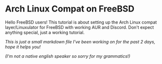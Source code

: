 # Arch Linux Compat on FreeBSD
Hello FreeBSD users! This tutorial is about setting up the Arch Linux compat layer/Linuxulator for FreeBSD with working AUR and Discord.
Don't expect anything special, just a working tutorial.

*This is just a small markdown file I've been working on for the past 2 days, hope it helps you!*

*(I'm not a native english speaker so sorry for my grammatics!)*
